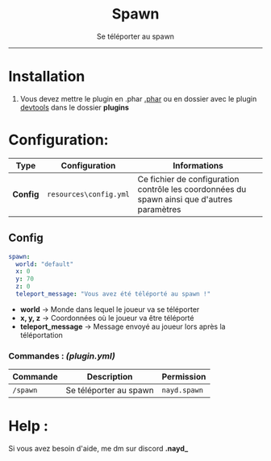 <div align="center">
    <h1>Spawn</h1>
    <p>Se téléporter au spawn</p>
</div>

--------------------

# Installation
1. Vous devez mettre le plugin en .phar [.phar]([https://pmt.mcpe.fun/create/](https://phar-converter.github.io)) ou en dossier avec le plugin [devtools](https://poggit.pmmp.io/p/DevTools/) dans le dossier **plugins**

# Configuration:
| **Type**         | **Configuration**          | **Informations**                                                                                       |
|------------------|----------------------------|--------------------------------------------------------------------------------------------------------|
| **__Config__**   | `resources\config.yml`     | Ce fichier de configuration contrôle les coordonnées du spawn ainsi que d'autres paramètres            |

## Config
```yaml
spawn:
  world: "default"
  x: 0
  y: 70
  z: 0
  teleport_message: "Vous avez été téléporté au spawn !"

```
- **world** → Monde dans lequel le joueur va se téléporter
- **x, y, z** → Coordonnées où le joueur va être téléporté
- **teleport_message** → Message envoyé au joueur lors après la téléportation
  
### Commandes : *(plugin.yml)*
| Commande    | Description          | Permission                          |
|-------------|----------------------|-------------------------------------|
| `/spawn` | Se téléporter au spawn | `nayd.spawn` |

# Help :
Si vous avez besoin d'aide, me dm sur discord **.nayd_**
